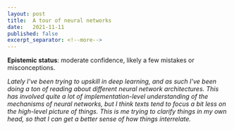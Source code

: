 ```yaml
---
layout: post
title:  A tour of neural networks
date:   2021-11-11
published: false
excerpt_separator: <!--more-->
---
```


<!--more-->

**Epistemic status**: moderate confidence, likely a few mistakes or misconceptions.

*Lately I've been trying to upskill in deep learning, and as such I've been doing a ton of reading about different neural network architectures. This has involved quite a lot of implementation-level understanding of the mechanisms of neural networks, but I think texts tend to focus a bit less on the high-level picture of things. This is me trying to clarify things in my own head, so that I can get a better sense of how things interrelate.*

<br />

